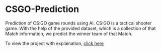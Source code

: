 # CSGO-Prediction
Prediction of CS:GO game rounds using AI. CS:GO is a tactical shooter game. With the help of the provided dataset, which is a collection of that Match information, we predict the winner team of that Match.

To view the project with explaination, [click here](/csgo_winner_prediction.ipynb)
